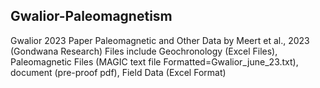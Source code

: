 ## Gwalior-Paleomagnetism
Gwalior 2023 Paper Paleomagnetic and Other Data by Meert et al., 2023 (Gondwana Research)
Files include Geochronology (Excel Files), Paleomagnetic Files (MAGIC text file Formatted=Gwalior_june_23.txt), document (pre-proof pdf), Field Data (Excel Format)
